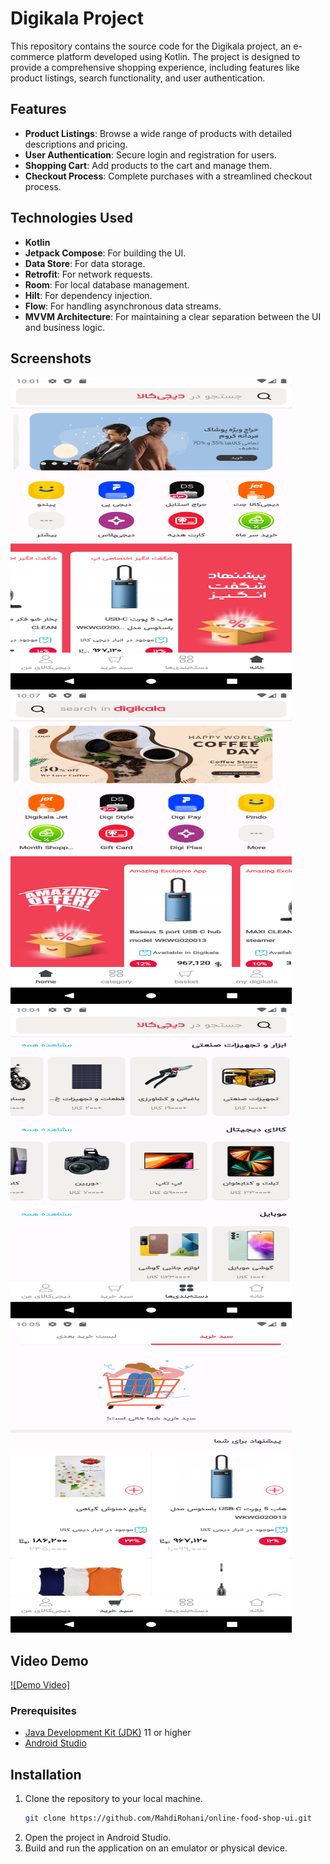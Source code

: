 
# Digikala Project

This repository contains the source code for the Digikala project, an e-commerce platform developed using Kotlin. The project is designed to provide a comprehensive shopping experience, including features like product listings, search functionality, and user authentication.


## Features

- **Product Listings**: Browse a wide range of products with detailed descriptions and pricing.
- **User Authentication**: Secure login and registration for users.
- **Shopping Cart**: Add products to the cart and manage them.
- **Checkout Process**: Complete purchases with a streamlined checkout process.

## Technologies Used

- **Kotlin**
- **Jetpack Compose**: For building the UI.
- **Data Store**: For data storage.
- **Retrofit**: For network requests.
- **Room**: For local database management.
- **Hilt**: For dependency injection.
- **Flow**: For handling asynchronous data streams.
- **MVVM Architecture**: For maintaining a clear separation between the UI and business logic.

## Screenshots
<img src="screen/home_screen.png" alt="Home" width="450" height="500"/>

<img src="screen/home_screen2.png" alt="Home" width="450" height="500"/>

<img src="screen/category_screen.png" alt="Category" width="450" height="500"/>

<img src="screen/basket_screen.png" alt="Basket" width="450" height="500"/>

## Video Demo

[![Demo Video]](screen/Screen_recording.webm)


### Prerequisites

- [Java Development Kit (JDK)](https://www.oracle.com/java/technologies/javase-jdk11-downloads.html) 11 or higher
- [Android Studio](https://developer.android.com/studio)

## Installation

1. Clone the repository to your local machine.
   ```bash
   git clone https://github.com/MahdiRohani/online-food-shop-ui.git
   ```
2. Open the project in Android Studio.
3. Build and run the application on an emulator or physical device.

